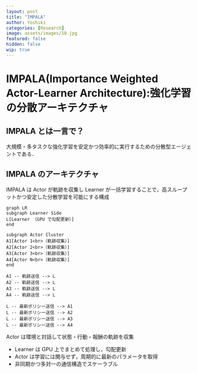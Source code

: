```yaml
---
layout: post
title: "IMPALA"
author: Yoshiki
categories: [Research]
image: assets/images/10.jpg
featured: false
hidden: false
wip: true
---
```


# IMPALA(Importance Weighted Actor-Learner Architecture):強化学習の分散アーキテクチャ

## IMPALA とは一言で？

大規模・多タスクな強化学習を安定かつ効率的に実行するための分散型エージェントである．

## IMPALA のアーキテクチャ

IMPALA は Actor が軌跡を収集し Learner が一括学習することで，高スループットかつ安定した分散学習を可能にする構成

```mermaid
graph LR
subgraph Learner Side
L[Learner （GPU で勾配更新）]
end

subgraph Actor Cluster
A1[Actor 1<br>（軌跡収集）]
A2[Actor 2<br>（軌跡収集）]
A3[Actor 3<br>（軌跡収集）]
A4[Actor N<br>（軌跡収集）]
end

A1 -- 軌跡送信 --> L
A2 -- 軌跡送信 --> L
A3 -- 軌跡送信 --> L
A4 -- 軌跡送信 --> L

L -- 最新ポリシー送信 --> A1
L -- 最新ポリシー送信 --> A2
L -- 最新ポリシー送信 --> A3
L -- 最新ポリシー送信 --> A4
```

Actor は環境と対話して状態・行動・報酬の軌跡を収集

- Learner は GPU 上でまとめて処理し，勾配更新
- Actor は学習には関与せず，周期的に最新のパラメータを取得
- 非同期かつ多対一の通信構造でスケーラブル

##
